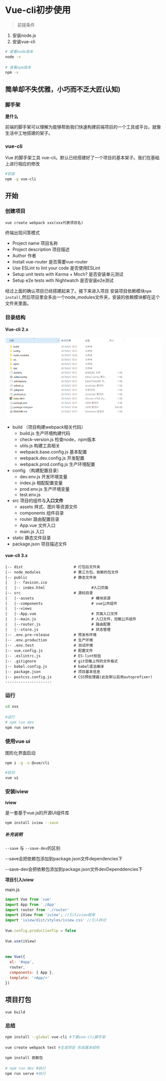 # Vue-cli初步使用

> 前提条件

1. 安装node.js
2. 安装vue-cli

```bash
# 查看node版本
node -v

# 查看npm版本
npm -v
```

## 简单却不失优雅，小巧而不乏大匠(认知)

### 脚手架

**是什么**

前端的脚手架可以理解为能够帮助我们快速构建前端项目的一个工具或平台。就像生活中工地搭建的架子。



### vue-cli

 Vue 的脚手架工具 vue-cli。默认已经搭建好了一个项目的基本架子。我们在基础上进行相应的修改

```bash
#安装
npm -g vue-cli
```



## 开始

### 创建项目

`vue create webpack xxx(xxx代表项目名)`

终端出现问答模式

- Project name 项目名称
- Project description 项目描述
- Author 作者
- Install vue-router 是否需要vue-router
- Use ESLint to lint your code 是否使用ESLint
- Setup unit tests with Karma + Moch? 是否安装单元测试
- Setup e2e tests with Nightwatch 是否安装e2e测试




经过上面的确认项目已经搭建起来了。接下来进入项目 安装项目依赖模块`npm install`,然后项目里会多出一个node_modules文件夹，安装的依赖模块都在这个文件夹里面。




### 目录结构


#### Vue-cli 2.x

![](image/20190605170509.png)

- build （项目构建webpack相关代码）
  - build.js 生产环境构建代码
  - check-version.js 检查node，npm版本
  - utils.js 构建工具相关
  - webpack.base.config.js 基本配置
  - webpack.dev.config.js 开发配置
  - webpack.prod.config.js 生产环境配置
- config （构建配置目录）
  - dev.env.js 开发环境变量
  - index.js 相配配置变量
  - prod.env.js 生产环境变量
  - test.env.js
- src 项目的组件与**入口文件**
  - assets 样式、图片等资源文件
  - components 组件目录
  - router 路由配置目录
  - App.vue 文件入口
  - main.js 入口
- static 静态文件目录
- package.json 项目描述文件

#### vue-cli 3.x

```
|-- dist                       # 打包后文件夹            
|-- node_modules               # 第三方包，依赖的包文件      
|-- public                     # 静态文件夹                                   
|   |-- favicon.ico                
|   |-- index.html                     #入口页面
|-- src                        # 源码目录         
|   |--assets                          # 模块资源
|   |--components                      # vue公共组件
|   |--views                         
|   |--App.vue                         # 页面入口文件
|   |--main.js                         # 入口文件，加载公共组件
|   |--router.js                       # 路由配置
|   |--store.js                        # 状态管理
|-- .env.pre-release           # 预发布环境    
|-- .env.production            # 生产环境       
|-- .env.test                  # 测试环境  
|-- vue.config.js              # 配置文件 
|-- .eslintrc.js               # ES-lint校验                   
|-- .gitignore                 # git忽略上传的文件格式   
|-- babel.config.js            # babel语法编译                        
|-- package.json               # 项目基本信息 
|-- postcss.config.js          # CSS预处理器(此处默认启用autoprefixer)
--------------------- 
```



  

### 运行

```bash
cd xxx

#运行
# npm run dev
npm run serve
```

### 使用vue ui

图形化界面启动

```bash
npm i -g -u @vue/cli
```

```bash
#启动
vue ui
```


### 安装iview

**iview**

是一套基于vue.js的开源UI组件库

```bash
npm install iview --save
```

##### 补充说明

`--save` 与 `--save-dev`的区别

--save会把依赖包添加到package.json文件dependencies下

--save-dev会把依赖包添加到package.json文件devDependdencies下

**项目引入iview**

main.js

```js
import Vue from 'vue'
import App from './App'
import router from './router'
import iView from 'iview'; //引入iview框架
import 'iview/dist/styles/iview.css' //引入样式

Vue.config.productionTip = false

Vue.use(iView)


new Vue({
  el: '#app',
  router,
  components: { App },
  template: '<App/>'
})
```


## 项目打包

`vue build`


### 总结

```bash
npm install --global vue-cli #下载vue-cli脚手架

vue create webpack test #生成项目 形成基本结构

npm install 依赖包

# npm run dev #执行
npm run serve #执行
```

